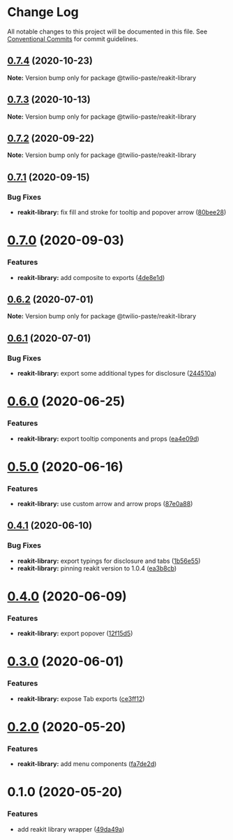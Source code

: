 # Change Log

All notable changes to this project will be documented in this file.
See [Conventional Commits](https://conventionalcommits.org) for commit guidelines.

## [0.7.4](https://github.com/twilio-labs/paste/compare/@twilio-paste/reakit-library@0.7.3...@twilio-paste/reakit-library@0.7.4) (2020-10-23)

**Note:** Version bump only for package @twilio-paste/reakit-library





## [0.7.3](https://github.com/twilio-labs/paste/compare/@twilio-paste/reakit-library@0.7.2...@twilio-paste/reakit-library@0.7.3) (2020-10-13)

**Note:** Version bump only for package @twilio-paste/reakit-library





## [0.7.2](https://github.com/twilio-labs/paste/compare/@twilio-paste/reakit-library@0.7.1...@twilio-paste/reakit-library@0.7.2) (2020-09-22)

**Note:** Version bump only for package @twilio-paste/reakit-library





## [0.7.1](https://github.com/twilio-labs/paste/compare/@twilio-paste/reakit-library@0.7.0...@twilio-paste/reakit-library@0.7.1) (2020-09-15)


### Bug Fixes

* **reakit-library:** fix fill and stroke for tooltip and popover arrow ([80bee28](https://github.com/twilio-labs/paste/commit/80bee280a0eb137677963f97191ac683ed073648))





# [0.7.0](https://github.com/twilio-labs/paste/compare/@twilio-paste/reakit-library@0.6.2...@twilio-paste/reakit-library@0.7.0) (2020-09-03)


### Features

* **reakit-library:** add composite to exports ([4de8e1d](https://github.com/twilio-labs/paste/commit/4de8e1d781c9bdbe8a8fe2020f63212360f48005))





## [0.6.2](https://github.com/twilio-labs/paste/compare/@twilio-paste/reakit-library@0.6.1...@twilio-paste/reakit-library@0.6.2) (2020-07-01)

**Note:** Version bump only for package @twilio-paste/reakit-library





## [0.6.1](https://github.com/twilio-labs/paste/compare/@twilio-paste/reakit-library@0.6.0...@twilio-paste/reakit-library@0.6.1) (2020-07-01)


### Bug Fixes

* **reakit-library:** export some additional types for disclosure ([244510a](https://github.com/twilio-labs/paste/commit/244510a167eea30534e22046bbe67988347d8982))





# [0.6.0](https://github.com/twilio-labs/paste/compare/@twilio-paste/reakit-library@0.5.0...@twilio-paste/reakit-library@0.6.0) (2020-06-25)


### Features

* **reakit-library:** export tooltip components and props ([ea4e09d](https://github.com/twilio-labs/paste/commit/ea4e09db7db69dc77a0e4f2f7408b92f002e9dd8))





# [0.5.0](https://github.com/twilio-labs/paste/compare/@twilio-paste/reakit-library@0.4.1...@twilio-paste/reakit-library@0.5.0) (2020-06-16)


### Features

* **reakit-library:** use custom arrow and arrow props ([87e0a88](https://github.com/twilio-labs/paste/commit/87e0a886f12d99f2f90a0dd58fa4d6e2f33ab9a9))





## [0.4.1](https://github.com/twilio-labs/paste/compare/@twilio-paste/reakit-library@0.4.0...@twilio-paste/reakit-library@0.4.1) (2020-06-10)


### Bug Fixes

* **reakit-library:** export typings for disclosure and tabs ([1b56e55](https://github.com/twilio-labs/paste/commit/1b56e55d03f370303abdc7e516df4b896face7bd))
* **reakit-library:** pinning reakit version to 1.0.4 ([ea3b8cb](https://github.com/twilio-labs/paste/commit/ea3b8cbc541461f70b635e82177626e13ec59197))





# [0.4.0](https://github.com/twilio-labs/paste/compare/@twilio-paste/reakit-library@0.3.0...@twilio-paste/reakit-library@0.4.0) (2020-06-09)


### Features

* **reakit-library:** export popover ([12f15d5](https://github.com/twilio-labs/paste/commit/12f15d5560a9a742e2bc0a0c8c5612b120663c56))





# [0.3.0](https://github.com/twilio-labs/paste/compare/@twilio-paste/reakit-library@0.2.0...@twilio-paste/reakit-library@0.3.0) (2020-06-01)


### Features

* **reakit-library:** expose Tab exports ([ce3ff12](https://github.com/twilio-labs/paste/commit/ce3ff1225495f008165cc067535cfbbe4afb8f21))





# [0.2.0](https://github.com/twilio-labs/paste/compare/@twilio-paste/reakit-library@0.1.0...@twilio-paste/reakit-library@0.2.0) (2020-05-20)


### Features

* **reakit-library:** add menu components ([fa7de2d](https://github.com/twilio-labs/paste/commit/fa7de2d308f92260a5114813ca198e92d4435421))





# 0.1.0 (2020-05-20)


### Features

* add reakit library wrapper ([49da49a](https://github.com/twilio-labs/paste/commit/49da49a72bdd21c1bd70c5dc3f849f2b85bb7f2c))
